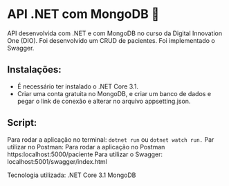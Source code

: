 # API .NET com MongoDB :hospital:

API desenvolvida com .NET e com MongoDB no curso da Digital Innovation One (DIO). Foi desenvolvido um CRUD de pacientes.  Foi implementado o Swagger.

## Instalações:
- É necessário ter instalado o .NET Core 3.1.
- Criar uma conta gratuita no MongoDB, e criar um banco de dados e pegar o link de conexão e alterar no arquivo appsetting.json.

## Script:
Para rodar a aplicação no terminal: `dotnet run` ou `dotnet watch run.`
Par utilizar no Postman: Para rodar a aplicação no Postman https:localhost:5000/paciente
Para utilizar o Swagger: localhost:5001/swagger/index.html

Tecnologia utilizada:
.NET Core 3.1
MongoDB


